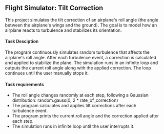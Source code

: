 ## Flight Simulator: Tilt Correction
This project simulates the tilt correction of an airplane's roll angle (the angle between the airplane's wings and the ground). The goal is to model how an airplane reacts to turbulence and stabilizes its orientation.

#### Task Desciption
The program continuously simulates random turbulence that affects the airplane's roll angle. After each turbulence event, a correction is calculated and applied to stabilize the plane. The simulation runs in an infinite loop and outputs the current roll angle along with the applied correction. The loop continues until the user manually stops it.

#### Task requirements
- The roll angle changes randomly at each step, following a Gaussian distribution:
random.gauss(0, 2 * rate_of_correction)
- The program calculates and applies tilt corrections after each turbulence event.
- The program prints the current roll angle and the correction applied after each step.
- The simulation runs in infinite loop until the user interrupts it.

  

